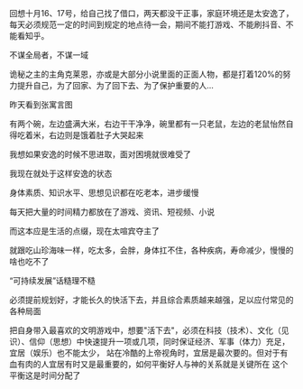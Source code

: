 回想十月16、17号，给自己找了借口，两天都没干正事，家庭环境还是太安逸了，每天必须规范一定的时间到规定的地点待一会，期间不能打游戏、不能刷抖音、不能看知乎。

不谋全局者，不谋一域

诡秘之主的主角克莱恩，亦或是大部分小说里面的正面人物，都是打着120%的努力提升自己，为了回家、为了回下去、为了保护重要的人...

昨天看到张寓言图

有两个碗，左边盛满大米，右边干干净净，碗里都有一只老鼠，左边的老鼠怡然自得吃着米，右边则是饿着肚子大哭起来

我想如果安逸的时候不思进取，面对困境就很难受了

我现在就处于这样安逸的状态

身体素质、知识水平、思想见识都在吃老本，进步缓慢

每天把大量的时间精力都放在了游戏、资讯、短视频、小说

而这本应是生活的点缀，现在太喧宾夺主了

就跟吃山珍海味一样，吃太多，会胖，身体扛不住，各种疾病，寿命减少，慢慢的啥也吃不了

“可持续发展”话糙理不糙

必须提前规划好，才能长久的快活下去，并且综合素质越来越强，足以应付常见的各种局面

把自身带入最喜欢的文明游戏中，想要"活下去"，必须在科技（技术）、文化（见识）、信仰（思想）中快速提升一项或几项，同时保证经济、军事（体力）充足，宜居（娱乐）也不能太少，
站在冷酷的上帝视角时，宜居是最次要的。但对于有血有肉的人宜居有时又是最重要的，如何平衡好人与神的关系就是关键所在
这个平衡这是时间分配了

